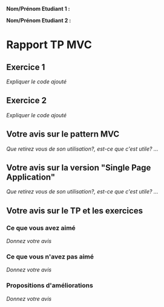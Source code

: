 **Nom/Prénom Etudiant 1 :**

**Nom/Prénom Etudiant 2 :**

# Rapport TP MVC

## Exercice 1
*Expliquer le code ajouté*

## Exercice 2
*Expliquer le code ajouté*


## Votre avis sur le pattern MVC
*Que retirez vous de son utilisation?, est-ce que c'est utile? ...*

## Votre avis sur la version "Single Page Application"
*Que retirez vous de son utilisation?, est-ce que c'est utile? ...*



## Votre avis sur le TP et les exercices

### Ce que vous avez aimé

*Donnez votre avis*

### Ce que vous n'avez pas aimé

*Donnez votre avis*

### Propositions d'améliorations

*Donnez votre avis*



